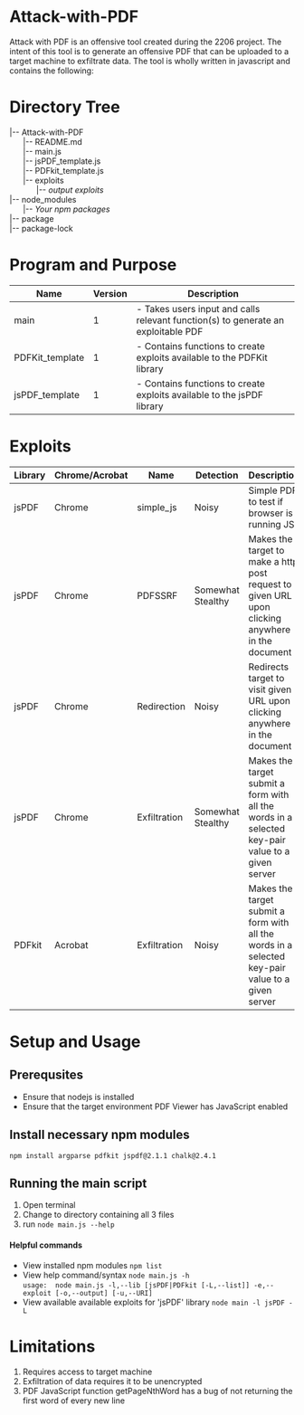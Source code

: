 # Attack-with-PDF

Attack with PDF is an offensive tool created during the 2206 project. The intent of this tool is to generate an offensive PDF that can be uploaded to a target machine to exfiltrate data. The tool is wholly written in javascript and contains the following:

# Directory Tree
|-- Attack-with-PDF  
&nbsp;&nbsp;&nbsp;&nbsp;&nbsp;&nbsp;|-- README.md   
&nbsp;&nbsp;&nbsp;&nbsp;&nbsp;&nbsp;|-- main.js   
&nbsp;&nbsp;&nbsp;&nbsp;&nbsp;&nbsp;|-- jsPDF_template.js   
&nbsp;&nbsp;&nbsp;&nbsp;&nbsp;&nbsp;|-- PDFkit_template.js  
&nbsp;&nbsp;&nbsp;&nbsp;&nbsp;&nbsp;|-- exploits  
&nbsp;&nbsp;&nbsp;&nbsp;&nbsp;&nbsp;&nbsp;&nbsp;&nbsp;&nbsp;&nbsp;&nbsp;|-- *output exploits*  
|-- node_modules  
&nbsp;&nbsp;&nbsp;&nbsp;&nbsp;&nbsp;|-- *Your npm packages*  
|-- package  
|-- package-lock



# Program and Purpose
| Name            | Version | Description                                                                       |
|-----------------|---------|-----------------------------------------------------------------------------------|
| main            | 1       | - Takes users input and calls relevant function(s) to generate an exploitable PDF |
| PDFKit_template | 1       | - Contains functions to create exploits available to the PDFKit library           |
| jsPDF_template  | 1       | - Contains functions to create exploits available to the jsPDF library            |

# Exploits
| Library | Chrome/Acrobat | Name         | Detection         | Description                                                                                       |
|---------|----------------|--------------|-------------------|---------------------------------------------------------------------------------------------------|
| jsPDF   | Chrome         | simple_js    | Noisy             | Simple PDF to test if browser is running JS                                                       |
| jsPDF   | Chrome         | PDFSSRF      | Somewhat Stealthy | Makes the target to make a http post request to given URL upon clicking anywhere in the document  |
| jsPDF   | Chrome         | Redirection  | Noisy             | Redirects target to visit given URL upon clicking anywhere in the document                        |
| jsPDF   | Chrome         | Exfiltration | Somewhat Stealthy | Makes the target submit a form with all the words in a selected key-pair value to a given server  |
| PDFkit  | Acrobat        | Exfiltration | Noisy             | Makes the target submit a form with all the words in a selected key-pair value to a given server  |

# Setup and Usage

## Prerequsites
- Ensure that nodejs is installed
- Ensure that the target environment PDF Viewer has JavaScript enabled

## Install necessary npm modules
``` npm install argparse pdfkit jspdf@2.1.1 chalk@2.4.1 ```

## Running the main script
1. Open terminal
2. Change to directory containing all 3 files
3. run `node main.js --help`

#### Helpful commands
- View installed npm modules `npm list`
- View help command/syntax `node main.js -h`
<br>`usage:  node main.js -l,--lib [jsPDF|PDFkit [-L,--list]] -e,--exploit [-o,--output] [-u,--URI]`
- View available available exploits for 'jsPDF' library `node main -l jsPDF -L`

# Limitations
1. Requires access to target machine
2. Exfiltration of data requires it to be unencrypted
3. PDF JavaScript function getPageNthWord has a bug of not returning the first word of every new line 

